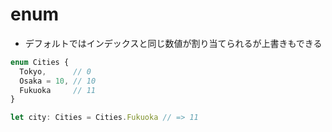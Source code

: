 # enum
- デフォルトではインデックスと同じ数値が割り当てられるが上書きもできる

```js
enum Cities {
  Tokyo,      // 0
  Osaka = 10, // 10
  Fukuoka     // 11
}

let city: Cities = Cities.Fukuoka // => 11
```
